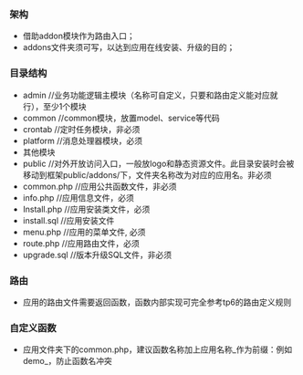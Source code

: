 ### 架构
* 借助addon模块作为路由入口；
* addons文件夹须可写，以达到应用在线安装、升级的目的；

### 目录结构
* admin       //业务功能逻辑主模块（名称可自定义，只要和路由定义能对应就行），至少1个模块
* common      //common模块，放置model、service等代码
* crontab     //定时任务模块，非必须
* platform    //消息处理器模块，必须
* 其他模块
* public      //对外开放访问入口，一般放logo和静态资源文件。此目录安装时会被移动到框架public/addons/下，文件夹名称改为对应的应用名。非必须
* common.php  //应用公共函数文件，非必须
* info.php    //应用信息文件，必须
* Install.php  //应用安装类文件，必须
* install.sql  //应用安装文件
* menu.php    //应用的菜单文件, 必须
* route.php  //应用路由文件，必须
* upgrade.sql  //版本升级SQL文件，非必须


### 路由
* 应用的路由文件需要返回函数，函数内部实现可完全参考tp6的路由定义规则

### 自定义函数
* 应用文件夹下的common.php，建议函数名称加上应用名称_作为前缀：例如demo_，防止函数名冲突